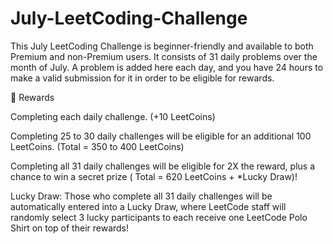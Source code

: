 # July-LeetCoding-Challenge
This July LeetCoding Challenge is beginner-friendly and available to both Premium and non-Premium users. It consists of 31 daily problems over the month of July. A problem is added here each day, and you have 24 hours to make a valid submission for it in order to be eligible for rewards.


🎁 Rewards


Completing each daily challenge. (+10 LeetCoins)


Completing 25 to 30 daily challenges will be eligible for an additional 100 LeetCoins. (Total = 350 to 400 LeetCoins)


Completing all 31 daily challenges will be eligible for 2X the reward, plus a chance to win a secret prize ( Total = 620 LeetCoins + *Lucky Draw)!


Lucky Draw: Those who complete all 31 daily challenges will be automatically entered into a Lucky Draw, where LeetCode staff will randomly select 3 lucky participants to each receive one LeetCode Polo Shirt on top of their rewards!




